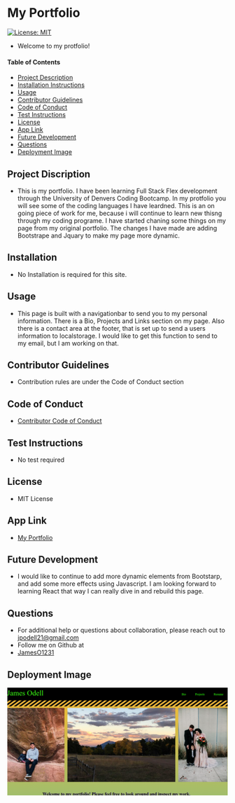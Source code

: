 # My Portfolio
[![License: MIT](https://img.shields.io/badge/License-MIT-yellow.svg)](https://opensource.org/licenses/MIT)
* Welcome to my protfolio!

#### Table of Contents
* [Project Description](#project-description)
* [Installation Instructions](#installation-instructions)
* [Usage](#usage-information)
* [Contributor Guidelines](#contributor-guidelines)
* [Code of Conduct](#code-of-conduct)
* [Test Instructions](#test-instructions)
* [License](#license)
* [App Link](#app-link)
* [Future Development](#future-development)
* [Questions](#questions)
* [Deployment Image](#deployment-image)

## Project Discription
* This is my portfolio. I have been learning Full Stack Flex development through the University of Denvers Coding Bootcamp. In my protfolio you will see some of the coding languages I have leardned. This is an on going piece of work for me, because i will continue to learn new thisng through my coding programe. I have started chaning some things on my page from my original portfolio. The changes I have made are adding Bootstrape and Jquary to make my page more dynamic. 

## Installation
* No Installation is required for this site.

## Usage
* This page is built with a navigationbar to send you to my personal information. There is a Bio, Projects and Links section on my page. Also there is a contact area at the footer, that is set up to send a users information to localstorage. I would like to get this function to send to my email, but I am working on that. 

## Contributor Guidelines
* Contribution rules are under the Code of Conduct section

## Code of Conduct
* [Contributor Code of Conduct](https://www.contributor-covenant.org/version/2/0/code_of_conduct/code_of_conduct.md)

## Test Instructions
* No test required

## License
* MIT License

## App Link
* [My Portfolio](https://jameso1231.github.io/myPortfolio/index.html)

## Future Development
* I would like to continue to add more dynamic elements from Bootstarp, and add some more effects using Javascript. I am looking forward to learning React that way I can really dive in and rebuild this page.

## Questions
* For additional help or questions about collaboration, please reach out to jpodell21@gmail.com
* Follow me on Github at 
* [JamesO1231](http://github.com/JamesO1231)

## Deployment Image
![Alt text](./images/deployment.PNG)
